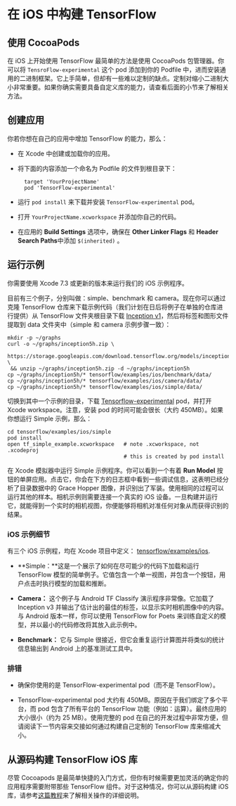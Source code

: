 # 在 iOS 中构建 TensorFlow

## 使用 CocoaPods

在 iOS 上开始使用 TensorFlow 最简单的方法是使用 CocoaPods 包管理器。你可以将 `TensroFlow-experimental` 这个 pod 添加到你的 Podfile 中，进而安装通用的二进制框架。它上手简单，但却有一些难以定制的缺点。定制对缩小二进制大小非常重要。如果你确实需要具备自定义库的能力，请查看后面的小节来了解相关方法。

## 创建应用

你若你想在自己的应用中增加 TensorFlow 的能力，那么：

- 在 Xcode 中创建或加载你的应用。

- 将下面的内容添加一个命名为 Podfile 的文件到根目录下：

        target 'YourProjectName'
        pod 'TensorFlow-experimental'

- 运行 `pod install` 来下载并安装 `TensorFlow-experimental` pod。

- 打开 `YourProjectName.xcworkspace` 并添加你自己的代码。

- 在应用的 **Build Settings** 选项中，确保在 **Other Linker Flags** 和 **Header Search Paths**中添加 `$(inherited)` 。

## 运行示例

你需要使用 Xcode 7.3 或更新的版本来运行我们的 iOS 示例程序。

目前有三个例子，分别叫做：simple、benchmark 和 camera。现在你可以通过克隆 TensorFlow 仓库来下载示例代码（我们计划在日后将例子在单独的仓库进行提供）从 TensorFlow 文件夹根目录下载 [Inception v1](https://storage.googleapis.com/download.tensorflow.org/models/inception5h.zip)，然后将标签和图形文件提取到 data 文件夹中（simple 和 camera 示例步骤一致）：

    mkdir -p ~/graphs
    curl -o ~/graphs/inception5h.zip \
     https://storage.googleapis.com/download.tensorflow.org/models/inception5h.zip \
     && unzip ~/graphs/inception5h.zip -d ~/graphs/inception5h
    cp ~/graphs/inception5h/* tensorflow/examples/ios/benchmark/data/
    cp ~/graphs/inception5h/* tensorflow/examples/ios/camera/data/
    cp ~/graphs/inception5h/* tensorflow/examples/ios/simple/data/

切换到其中一个示例的目录，下载 [Tensorflow-experimental](https://cocoapods.org/pods/TensorFlow-experimental) pod，并打开 Xcode workspace。注意，安装 pod 的时间可能会很长（大约 450MB）。如果你想运行 Simple 示例，那么：

    cd tensorflow/examples/ios/simple
    pod install
    open tf_simple_example.xcworkspace   # note .xcworkspace, not .xcodeproj
                                         # this is created by pod install

在 Xcode 模拟器中运行 Simple 示例程序。你可以看到一个有着 **Run Model** 按钮的单屏应用。点击它，你会在下方的日志框中看到一些调试信息，这表明已经分析了目录数据中的 Grace Hopper 图像，并识别出了军装。使用相同的过程可以运行其他的样本。相机示例则需要连接一个真实的 iOS 设备。一旦构建并运行它，就能得到一个实时的相机视图，你便能够将相机对准任何对象从而获得识别的结果。

### iOS 示例细节

有三个 iOS 示例程，均在 Xcode 项目中定义：
[tensorflow/examples/ios](https://www.tensorflow.org/code/tensorflow/examples/ios/).

- **Simple：**这是一个展示了如何在尽可能少的代码下加载和运行 TensorFlow 模型的简单例子。它值包含一个单一视图，并包含一个按钮，用户点击时执行模型的加载和推断。

- **Camera：** 这个例子与 Android TF Classify 演示程序非常像。它加载了 Inception v3 并输出了估计出的最佳的标签，以显示实时相机图像中的内容。与 Android 版本一样，你可以使用 TensorFlow for Poets 来训练自定义的模型，并以最小的代码修改将其放入此示例中。

- **Benchmark：** 它与 Simple 很接近，但它会重复运行计算图并将类似的统计信息输出到 Android 上的基准测试工具中。


### 排错

- 确保你使用的是 TensorFlow-experimental pod（而不是 TensorFlow）。

- TensorFlow-experimental pod 大约有 450MB。原因在于我们绑定了多个平台，而 pod 包含了所有平台的 TensorFlow 功能（例如：运算）。最终应用的大小很小（约为 25 MB）。使用完整的 pod 在自己的开发过程中非常方便，但请阅读下一节内容来交接如何通过构建自己定制的 TensorFlow 库来缩减大小。

## 从源码构建 TensorFlow iOS 库

尽管 Cocoapods 是最简单快捷的入门方式，但你有时候需要更加灵活的确定你的应用程序需要附带那些 TensorFlow 组件。对于这种情况，你可以从源码构建 iOS 库，请参考[这篇教程](https://github.com/tensorflow/tensorflow/tree/master/tensorflow/examples/ios#building-the-tensorflow-ios-libraries-from-source)来了解相关操作的详细说明。